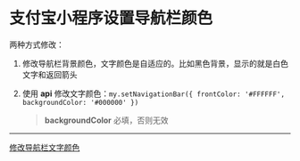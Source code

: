 # 支付宝小程序设置导航栏颜色

两种方式修改：

1. 修改导航栏背景颜色，文字颜色是自适应的。比如黑色背景，显示的就是白色文字和返回箭头

2. 使用 **api** 修改文字颜色：`my.setNavigationBar({ frontColor: '#FFFFFF', backgroundColor: '#000000' })`  

   > **backgroundColor** 必填，否则无效

---

[修改导航栏文字颜色](https://open.alipay.com/portal/forum/post/108601011)
